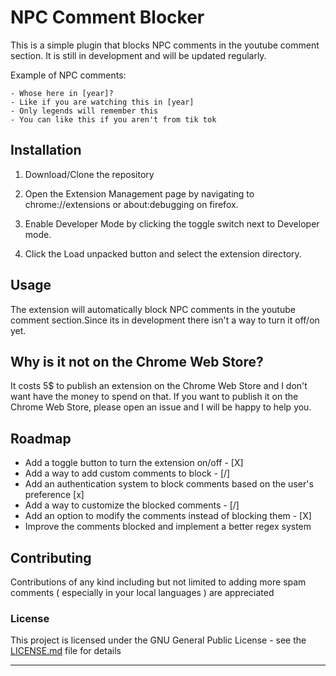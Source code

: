 # NPC Comment Blocker

This is a simple plugin that blocks NPC comments in the youtube comment section. It is still in development and will be updated regularly.

Example of NPC comments:

```
- Whose here in [year]?
- Like if you are watching this in [year]
- Only legends will remember this
- You can like this if you aren't from tik tok
```

## Installation

1. Download/Clone the repository

2. Open the Extension Management page by navigating to chrome://extensions or about:debugging on firefox.

3. Enable Developer Mode by clicking the toggle switch next to Developer mode.

4. Click the Load unpacked button and select the extension directory.

## Usage

The extension will automatically block NPC comments in the youtube comment section.Since its in development there isn't a way to turn it off/on yet.

## Why is it not on the Chrome Web Store?

It costs 5$ to publish an extension on the Chrome Web Store and I don't want have the money to spend on that. If you want to publish it on the Chrome Web Store, please open an issue and I will be happy to help you.

## Roadmap

- Add a toggle button to turn the extension on/off - [X]
- Add a way to add custom comments to block - [/]
- Add an authentication system to block comments based on the user's preference [x]
- Add a way to customize the blocked comments - [/]
- Add an option to modify the comments instead of blocking them - [X]
- Improve the comments blocked and implement a better regex system

## Contributing
Contributions of any kind including but not limited to adding more spam comments ( especially in your local languages ) are 
appreciated

### License

This project is licensed under the GNU General Public License - see the [LICENSE.md](LICENSE) file for details

---
